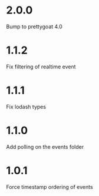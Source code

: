 # 2.0.0

Bump to prettygoat 4.0

# 1.1.2

Fix filtering of realtime event

# 1.1.1

Fix lodash types

# 1.1.0

Add polling on the events folder

# 1.0.1

Force timestamp ordering of events